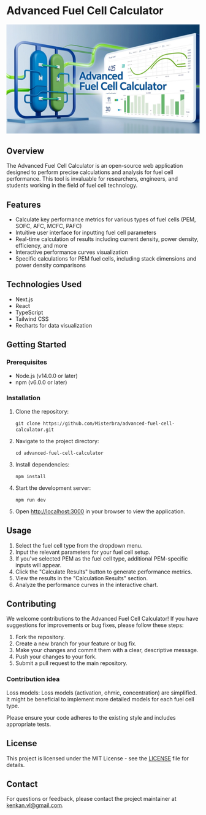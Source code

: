 # Advanced Fuel Cell Calculator

![Advanced Fuel Cell Calculator](https://raw.githubusercontent.com/Misterbra/advanced-fuel-cell-calculator/main/public/og-image.jpg)

## Overview

The Advanced Fuel Cell Calculator is an open-source web application designed to perform precise calculations and analysis for fuel cell performance. This tool is invaluable for researchers, engineers, and students working in the field of fuel cell technology.

## Features

- Calculate key performance metrics for various types of fuel cells (PEM, SOFC, AFC, MCFC, PAFC)
- Intuitive user interface for inputting fuel cell parameters
- Real-time calculation of results including current density, power density, efficiency, and more
- Interactive performance curves visualization
- Specific calculations for PEM fuel cells, including stack dimensions and power density comparisons

## Technologies Used

- Next.js
- React
- TypeScript
- Tailwind CSS
- Recharts for data visualization

## Getting Started

### Prerequisites

- Node.js (v14.0.0 or later)
- npm (v6.0.0 or later)

### Installation

1. Clone the repository:
   ```
   git clone https://github.com/Misterbra/advanced-fuel-cell-calculator.git
   ```

2. Navigate to the project directory:
   ```
   cd advanced-fuel-cell-calculator
   ```

3. Install dependencies:
   ```
   npm install
   ```

4. Start the development server:
   ```
   npm run dev
   ```

5. Open [http://localhost:3000](http://localhost:3000) in your browser to view the application.

## Usage

1. Select the fuel cell type from the dropdown menu.
2. Input the relevant parameters for your fuel cell setup.
3. If you've selected PEM as the fuel cell type, additional PEM-specific inputs will appear.
4. Click the "Calculate Results" button to generate performance metrics.
5. View the results in the "Calculation Results" section.
6. Analyze the performance curves in the interactive chart.

## Contributing

We welcome contributions to the Advanced Fuel Cell Calculator! If you have suggestions for improvements or bug fixes, please follow these steps:

1. Fork the repository.
2. Create a new branch for your feature or bug fix.
3. Make your changes and commit them with a clear, descriptive message.
4. Push your changes to your fork.
5. Submit a pull request to the main repository.

### Contribution idea
Loss models: Loss models (activation, ohmic, concentration) are simplified. It might be beneficial to implement more detailed models for each fuel cell type.

Please ensure your code adheres to the existing style and includes appropriate tests.

## License

This project is licensed under the MIT License - see the [LICENSE](LICENSE) file for details.

## Contact

For questions or feedback, please contact the project maintainer at kenkan.vl@gmail.com.
